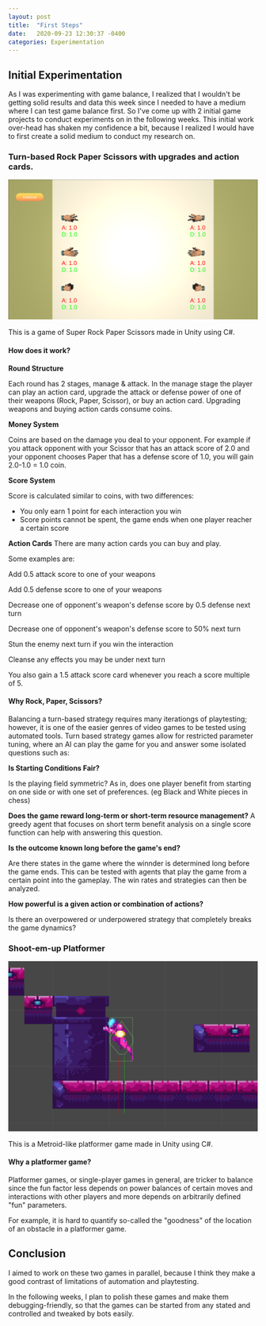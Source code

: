 ```yaml
---
layout: post
title:  "First Steps"
date:   2020-09-23 12:30:37 -0400
categories: Experimentation
---
```


## Initial Experimentation

As I was experimenting with game balance, I realized that I wouldn't be getting solid results and data this week since I needed to have a medium where I can test game balance first. So I've come up with 2 initial game projects to conduct experiments on in the following weeks. This initial work over-head has shaken my confidence a bit, because I realized I would have to first create a solid medium to conduct my research on.

### Turn-based Rock Paper Scissors with upgrades and action cards. 

![m](/Resources/RPS1.PNG)

This is a game of Super Rock Paper Scissors made in Unity using C#.

#### How does it work?

**Round Structure**

Each round has 2 stages, manage & attack. In the manage stage the player can play an action card, upgrade the attack or defense power of one of their weapons (Rock, Paper, Scissor), or buy an action card. Upgrading weapons and buying action cards consume coins. 

**Money System**

Coins are based on the damage you deal to your opponent. For example if you attack opponent with your Scissor that has an attack score of 2.0 and your opponent chooses Paper that has a defense score of 1.0, you will gain 2.0-1.0 = 1.0 coin.

**Score System**

Score is calculated similar to coins, with two differences:
* You only earn 1 point for each interaction you win
* Score points cannot be spent, the game ends when one player reacher a certain score

**Action Cards**
There are many action cards you can buy and play. 

Some examples are:

Add 0.5 attack score to one of your weapons

Add 0.5 defense score to one of your weapons

Decrease one of opponent's weapon's defense score by 0.5 defense next turn

Decrease one of opponent's weapon's defense score to 50% next turn

Stun the enemy next turn if you win the interaction

Cleanse any effects you may be under next turn


You also gain a 1.5 attack score card whenever you reach a score multiple of 5.

#### Why Rock, Paper, Scissors?

Balancing a turn-based strategy requires many iterationgs of playtesting; however, it is one of the easier genres of video games to be tested using automated tools. Turn based strategy games allow for restricted parameter tuning, where an AI can play the game for you and answer some isolated questions such as:

**Is Starting Conditions Fair?**

Is the playing field symmetric? As in, does one player benefit from starting on one side or with one set of preferences. (eg Black and White pieces in chess)

**Does the game reward long-term or short-term resource management?**
A greedy agent that focuses on short term benefit analysis on a single score function can help with answering this question.

**Is the outcome known long before the game's end?**

Are there states in the game where the winnder is determined long before the game ends. This can be tested with agents that play the game from a certain point into the gameplay. The win rates and strategies can then be analyzed.

**How powerful is a given action or combination of actions?**

Is there an overpowered or underpowered strategy that completely breaks the game dynamics?

### Shoot-em-up Platformer

![m2](/Resources/Platformer1.png)

This is a Metroid-like platformer game made in Unity using C#.

#### Why a platformer game?

Platformer games, or single-player games in general, are tricker to balance since the fun factor less depends on power balances of certain moves and interactions with other players and more depends on arbitrarily defined "fun" parameters. 

For example, it is hard to quantify so-called the "goodness" of the location of an obstacle in a platformer game.

## Conclusion

I aimed to work on these two games in parallel, because I think they make a good contrast of limitations of automation and playtesting. 

In the following weeks, I plan to polish these games and make them debugging-friendly, so that the games can be started from any stated and controlled and tweaked by bots easily.

